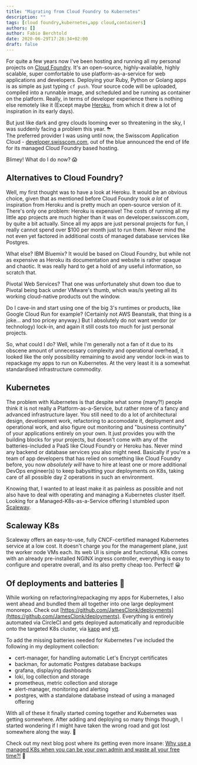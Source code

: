 ```yaml
---
title: "Migrating from Cloud Foundry to Kubernetes"
description: ""
tags: [cloud foundry,kubernetes,app cloud,containers]
authors: []
author: Fabio Berchtold
date: 2020-06-29T17:28:34+02:00
draft: false
---
```


For quite a few years now I've been hosting and running all my personal projects on [Cloud Foundry](https://www.cloudfoundry.org/). It's an open-source, highly-available, highly scalable, super comfortable to use platform-as-a-service for web applications and developers. Deploying your Ruby, Python or Golang apps is as simple as just typing `cf push`. Your source code will be uploaded, compiled into a runnable image, and scheduled and be running as container on the platform. Really, in terms of developer experience there is nothing else remotely like it (Except maybe [Heroku](https://www.heroku.com/), from which it drew a lot of inspiration in its early days).

But just like dark and grey clouds looming ever so threatening in the sky, I was suddenly facing a problem this year. ⛈      
The preferred provider I was using until now, the Swisscom Application Cloud - [developer.swisscom.com](https://developer.swisscom.com), out of the blue announced the end of life for its managed Cloud Foundry based hosting.

Blimey! What do I do now? 😱

## Alternatives to Cloud Foundry?

Well, my first thought was to have a look at Heroku. It would be an obvious choice, given that as mentioned before Cloud Foundry took _a lot_ of inspiration from Heroku and is pretty much an open-source version of it.
There's only one problem: Heroku is expensive! The costs of running all my little app projects are much higher than it was on developer.swisscom.com, by quite a bit actually. Since all my apps are just personal projects for fun, I really cannot spend over $100 per month just to run them. Never mind the not even yet factored in additional costs of managed database services like Postgres.

What else? IBM Bluemix? It would be based on Cloud Foundry, but while not as expensive as Heroku its documentation and website is rather opaque and chaotic. It was really hard to get a hold of any useful information, so scratch that.

Pivotal Web Services? That one was unfortunately shut down too due to Pivotal being back under VMware's thumb, which was/is yeeting all its working cloud-native products out the window.

Do I cave-in and start using one of the big 3's runtimes or products, like Google Cloud Run for example? (Certainly not AWS Beanstalk, that thing is a joke...  and too pricey anyway.) But I absolutely do not want vendor (or technology) lock-in, and again it still costs too much for just personal projects.

So, what could I do? Well, while I'm generally not a fan of it due to its obscene amount of unnecessary complexity and operational overhead, it looked like the only possibility remaining to avoid any vendor lock-in was to repackage my apps to run on Kubernetes. At the very least it is a somewhat standardised infrastructure commodity.

## Kubernetes

The problem with Kubernetes is that despite what some (many?!) people think it is not really a Platform-as-a-Service, but rather more of a fancy and advanced infrastructure layer. You still need to do a lot of architectural design, development work, refactoring to accomodate it, deployment and operational work, and also figure out monitoring and "business continuity" of your applications entirely on your own. It just provides you with the building blocks for your projects, but doesn't come with any of the batteries-included a PaaS like Cloud Foundry or Heroku has. Never mind any backend or database services you also might need. Basically if you're a team of app developers that has relied on something like Cloud Foundry before, you now _absolutely will_ have to hire at least one or more additional DevOps engineer(s) to keep babysitting your deployments on K8s, taking care of all possible day 2 operations in such an environment.

Knowing that, I wanted to at least make it as painless as possible and not also have to deal with operating and managing a Kubernetes cluster itself.
Looking for a Managed-K8s-as-a-Service offering I stumbled upon [Scaleway](https://www.scaleway.com/en/kubernetes-kapsule/).

## Scaleway K8s

Scaleway offers an easy-to-use, fully CNCF-certified managed Kubernetes service at a low cost. It doesn't charge you for the management plane, just the worker node VMs each. Its web UI is simple and functional, K8s comes with an already pre-installed NGINX ingress controller, everything is easy to configure and operatre overall, and its also pretty cheap too. Perfect! 😀

## Of deployments and batteries 🔋

While working on refactoring/repackaging my apps for Kubernetes, I also went ahead and bundled them all together into one large deployment monorepo. Check out [https://github.com/JamesClonk/deployments](https://github.com/JamesClonk/deployments).
Everything is entirely automated via CircleCI and gets deployed automatically and reproducible onto the targeted K8s cluster, via [kapp](https://carvel.dev/kapp/) and [ytt](https://carvel.dev/ytt/).

To add the missing batteries needed for Kubernetes I've included the following in my deployment collection:
- cert-manager, for handling automatic Let's Encrypt certificates
- backman, for automatic Postgres database backups
- grafana, displaying dashboards
- loki, log collection and storage
- prometheus, metric collection and storage
- alert-manager, monitoring and alerting
- postgres, with a standalone database instead of using a managed offering

With all of these it finally started coming together and Kubernetes was getting somewhere. After adding and deploying so many things though, I started wondering if I might have taken the wrong road and got lost somewhere along the way. 🙈

Check out my next blog post where its getting even more insane:
[Why use a managed K8s when you can be your own admin and waste all your free time?!](/posts/my-own-kubernetes/) 🤣

